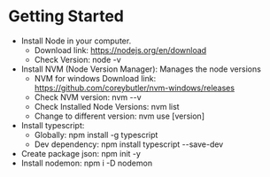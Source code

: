 # Getting Started
 - Install Node in your computer.
   - Download link: https://nodejs.org/en/download
   - Check Version: node -v
 - Install NVM (Node Version Manager): Manages the node versions
   - NVM for windows Download link: https://github.com/coreybutler/nvm-windows/releases
   - Check NVM version: nvm --v
   - Check Installed Node Versions: nvm list
   - Change to different version: nvm use [version]
 - Install typescript: 
   - Globally: npm install -g typescript
   - Dev dependency: npm install typescript --save-dev
 - Create package json: npm init -y
 - Install nodemon: npm i -D nodemon
  
